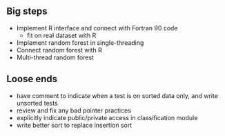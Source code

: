 
Big steps
---------

* Implement R interface and connect with Fortran 90 code
	* fit on real dataset with R
* Implement random forest in single-threading
* Connect random forest with R
* Multi-thread random forest

Loose ends
----------
* have comment to indicate when a test is on sorted data only, and write unsorted tests
* review and fix any bad pointer practices
* explicitly indicate public/private access in classification module
* write better sort to replace insertion sort